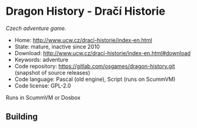 # Dragon History - Dračí Historie

_Czech adventure game._

- Home: http://www.ucw.cz/draci-historie/index-en.html
- State: mature, inactive since 2010
- Download: http://www.ucw.cz/draci-historie/index-en.html#download
- Keywords: adventure
- Code repository: https://gitlab.com/osgames/dragon-history.git (snapshot of source releases)
- Code language: Pascal (old engine), Script (runs on ScummVM)
- Code license: GPL-2.0

Runs in ScummVM or Dosbox

## Building



